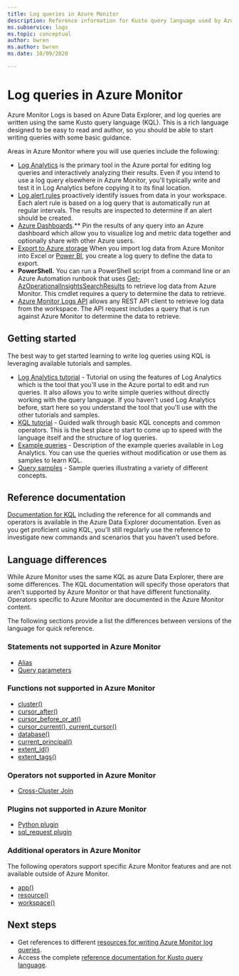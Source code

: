 ```yaml
---
title: Log queries in Azure Monitor
description: Reference information for Kusto query language used by Azure Monitor. Includes additional elements specific to Azure Monitor and elements not supported in Azure Monitor log queries.
ms.subservice: logs
ms.topic: conceptual
author: bwren
ms.author: bwren
ms.date: 10/09/2020

---
```


# Log queries in Azure Monitor
Azure Monitor Logs is based on Azure Data Explorer, and log queries are written using the same Kusto query language (KQL). This is a rich language designed to be easy to read and author, so you should be able to start writing queries with some basic guidance.

Areas in Azure Monitor where you will use queries include the following:

- [Log Analytics](../log-query/log-analytics-overview.md) is the primary tool in the Azure portal for editing log queries and interactively analyzing their results. Even if you intend to use a log query elsewhere in Azure Monitor, you'll typically write and test it in Log Analytics before copying it to its final location.
- [Log alert rules](../platform/alerts-overview.md) proactively identify issues from data in your workspace.  Each alert rule is based on a log query that is automatically run at regular intervals.  The results are inspected to determine if an alert should be created.
- [Azure Dashboards](../learn/tutorial-logs-dashboards.md).** Pin the results of any query into an Azure dashboard which allow you to visualize log and metric data together and optionally share with other Azure users.
- [Export to Azure storage]()  When you import log data from Azure Monitor into Excel or [Power BI](../platform/powerbi.md), you create a log query to define the data to export.
- **PowerShell.** You can run a PowerShell script from a command line or an Azure Automation runbook that uses [Get-AzOperationalInsightsSearchResults](/powershell/module/az.operationalinsights/get-azoperationalinsightssearchresult) to retrieve log data from Azure Monitor.  This cmdlet requires a query to determine the data to retrieve.
- [Azure Monitor Logs API](https://dev.loganalytics.io) allows any REST API client to retrieve log data from the workspace.  The API request includes a query that is run against Azure Monitor to determine the data to retrieve.

## Getting started
The best way to get started learning to write log queries using KQL is leveraging available tutorials and samples.

- [Log Analytics tutorial](log-analytics-tutorial.md) - Tutorial on using the features of Log Analytics which is the tool that you'll use in the Azure portal to edit and run queries. It also allows you to write simple queries without directly working with the query language. If you haven't used Log Analytics before, start here so you understand the tool that you'll use with the other tutorials and samples.
- [KQL tutorial](/azure/data-explorer/kusto/query/tutorial?pivots=azuremonitor) - Guided walk through basic KQL concepts and common operators. This is the best place to start to come up to speed with the language itself and the structure of log queries. 
- [Example queries](example-queries.md) - Description of the example queries available in Log Analytics. You can use the queries without modification or use them as samples to learn KQL.
- [Query samples](/azure/data-explorer/kusto/query/samples?pivots=azuremonitor) - Sample queries illustrating a variety of different concepts.


## Reference documentation
[Documentation for KQL](/azure/data-explorer/kusto/query/) including the reference for all commands and operators is available in the Azure Data Explorer documentation. Even as you get proficient using KQL, you'll still regularly use the reference to investigate new commands and scenarios that you haven't used before.


## Language differences
While Azure Monitor uses the same KQL as azure Data Explorer, there are some differences. The KQL documentation will specify those operators that aren't supported by Azure Monitor or that have different functionality. Operators specific to Azure Monitor are documented in the Azure Monitor content. 

The following sections provide a list the differences between versions of the language for quick reference.

### Statements not supported in Azure Monitor

* [Alias](/azure/kusto/query/aliasstatement)
* [Query parameters](/azure/kusto/query/queryparametersstatement)

### Functions not supported in Azure Monitor

* [cluster()](/azure/kusto/query/clusterfunction)
* [cursor_after()](/azure/kusto/query/cursorafterfunction)
* [cursor_before_or_at()](/azure/kusto/query/cursorbeforeoratfunction)
* [cursor_current(), current_cursor()](/azure/kusto/query/cursorcurrent)
* [database()](/azure/kusto/query/databasefunction)
* [current_principal()](/azure/kusto/query/current-principalfunction)
* [extent_id()](/azure/kusto/query/extentidfunction)
* [extent_tags()](/azure/kusto/query/extenttagsfunction)

### Operators not supported in Azure Monitor

* [Cross-Cluster Join](/azure/kusto/query/joincrosscluster)

### Plugins not supported in Azure Monitor

* [Python plugin](/azure/kusto/query/pythonplugin)
* [sql_request plugin](/azure/kusto/query/sqlrequestplugin)


### Additional operators in Azure Monitor
The following operators support specific Azure Monitor features and are not available outside of Azure Monitor.

* [app()](app-expression.md)
* [resource()](resource-expression.md)
* [workspace()](workspace-expression.md)

## Next steps

- Get references to different [resources for writing Azure Monitor log queries](query-language.md).
- Access the complete [reference documentation for Kusto query language](/azure/kusto/query/).
